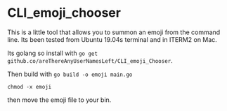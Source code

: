 # CLI_emoji_chooser

This is a little tool that allows you to summon an emoji from the command line. Its been tested from Ubuntu 19.04s terminal and in ITERM2 on Mac.


Its golang so install with `go get github.co/areThereAnyUserNamesLeft/CLI_emoji_Chooser`.


Then build with `go build -o emoji main.go`


`chmod -x emoji`


then move the emoji file to your bin.
